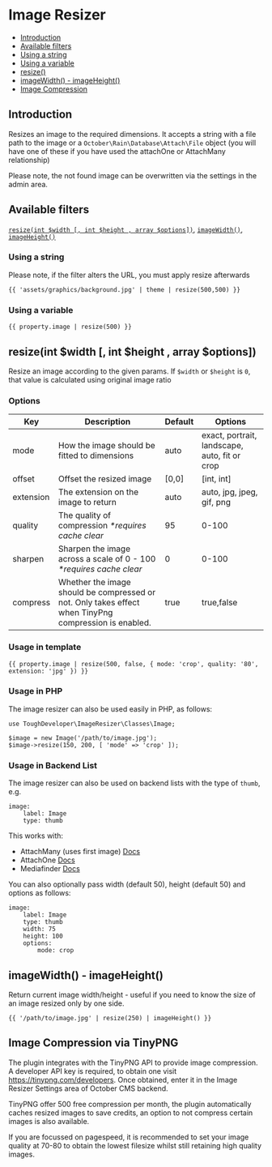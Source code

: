 # Image Resizer

- [Introduction](#introduction)
- [Available filters](#filters)
- [Using a string](#string)
- [Using a variable](#variable)
- [resize()](#resize)
- [imageWidth() - imageHeight()](#imageDimensions)
- [Image Compression](#compression)

<a name="introduction"></a>
## Introduction

Resizes an image to the required dimensions. It accepts a string with a file path to the image or a `October\Rain\Database\Attach\File` object (you will have one of these if you have used the attachOne or AttachMany relationship)

Please note, the not found image can be overwritten via the settings in the admin area.

<a name="filters"></a>
## Available filters
[`resize(int $width [, int $height , array $options])`](#resize), [`imageWidth()`](#imageDimensions), [`imageHeight()`](#imageDimensions)

<a name="string"></a>
### Using a string

Please note, if the filter alters the URL, you must apply resize afterwards

```
{{ 'assets/graphics/background.jpg' | theme | resize(500,500) }}
```

<a name="variable"></a>
### Using a variable

```
{{ property.image | resize(500) }}
```

<a name="resize"></a>
## resize(int $width [, int $height , array $options])

Resize an image according to the given params. If `$width` or `$height` is `0`, that value is calculated using original image ratio

### Options
Key | Description | Default | Options
--- | --- | --- | ---
mode | How the image should be fitted to dimensions | auto | exact, portrait, landscape, auto, fit or crop
offset | Offset the resized image | [0,0] | [int, int]
extension | The extension on the image to return | auto | auto, jpg, jpeg, gif, png
quality | The quality of compression _*requires cache clear_ | 95 | 0-100
sharpen | Sharpen the image across a scale of 0 - 100 _*requires cache clear_ | 0 | 0-100
compress | Whether the image should be compressed or not. Only takes effect when TinyPng compression is enabled. | true | true,false


### Usage in template
```
{{ property.image | resize(500, false, { mode: 'crop', quality: '80', extension: 'jpg' }) }}
```

### Usage in PHP

The image resizer can also be used easily in PHP, as follows:

```
use ToughDeveloper\ImageResizer\Classes\Image;

$image = new Image('/path/to/image.jpg');
$image->resize(150, 200, [ 'mode' => 'crop' ]);
```

### Usage in Backend List

The image resizer can also be used on backend lists with the type of `thumb`, e.g.

```
image:
    label: Image
    type: thumb
```

This works with:

 - AttachMany (uses first image) [Docs](https://octobercms.com/docs/backend/forms#widget-fileupload)
 - AttachOne [Docs](https://octobercms.com/docs/backend/forms#widget-fileupload)
 - Mediafinder [Docs](https://octobercms.com/docs/backend/forms#widget-mediafinder)

You can also optionally pass width (default 50), height (default 50) and options as follows:

```
image:
    label: Image
    type: thumb
    width: 75
    height: 100
    options:
        mode: crop
```

<a name="imageDimensions"></a>
## imageWidth() - imageHeight()

Return current image width/height - useful if you need to know the size of an image resized only by one side.
```
{{ '/path/to/image.jpg' | resize(250) | imageHeight() }}
```

<a name="compression"></a>
## Image Compression via TinyPNG

The plugin integrates with the TinyPNG API to provide image compression. A developer API key is required, to obtain one visit https://tinypng.com/developers. Once obtained, enter it in the Image Resizer Settings area of October CMS backend. 

TinyPNG offer 500 free compression per month, the plugin automatically caches resized images to save credits, an option to not compress certain images is also available.

If you are focussed on pagespeed, it is recommended to set your image quality at 70-80 to obtain the lowest filesize whilst still retaining high quality images.